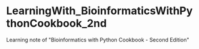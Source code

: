 # LearningWith_BioinformaticsWithPythonCookbook_2nd
Learning note of  "Bioinformatics with Python Cookbook - Second Edition"
